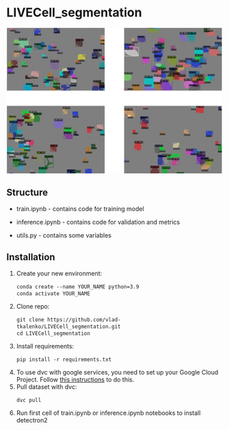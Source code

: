 # LIVECell_segmentation
![example of result](example_of_result.png)
## Structure

* train.ipynb - contains code for training model

- inference.ipynb - contains code for validation and metrics

+ utils.py - contains some variables
## Installation
1. Create your new environment:
	```
	conda create --name YOUR_NAME python=3.9
	conda activate YOUR_NAME
	```
2. Clone repo:
	```
	git clone https://github.com/vlad-tkalenko/LIVECell_segmentation.git
	cd LIVECell_segmentation
	```
3. Install requirements:
	```
	pip install -r requirements.txt
	```
4. To use dvc with google services, you need to set up your Google Cloud Project. Follow [this instructions](https://dvc.org/doc/user-guide/data-management/remote-storage/google-drive#using-a-custom-google-cloud-project-recommended) to do this.
5. Pull dataset with dvc:
   	```
    dvc pull
	```
5. Run first cell of train.ipynb or inference.ipynb notebooks to install detectron2
